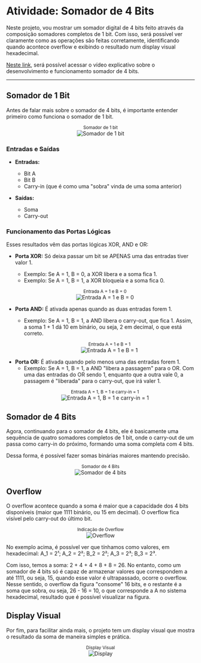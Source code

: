 # Atividade: Somador de 4 Bits

Neste projeto, vou mostrar um somador digital de 4 bits feito através da composição somadores completos de 1 bit. Com isso, será possível ver claramente como as operações são feitas corretamente, identificando quando acontece overflow e exibindo o resultado num display visual hexadecimal.

[Neste link](https://drive.google.com/drive/folders/1DxL5mLJzmOeSz1N4lS8tXcmy2-7_gi5z), será possível acessar o vídeo explicativo sobre o desenvolvimento e funcionamento somador de 4 bits.

---



## Somador de 1 Bit

Antes de falar mais sobre o somador de 4 bits, é importante entender primeiro como funciona o somador de 1 bit.

<p align="center">
    <sup>Somador de 1 bit<br /></sup>
    <img src="img/somador-1-bit.png" alt="Somador de 1 bit">
</p>

### Entradas e Saídas

- **Entradas:**
  - Bit A
  - Bit B
  - Carry-in (que é como uma "sobra" vinda de uma soma anterior)

- **Saídas:**
  - Soma
  - Carry-out

### Funcionamento das Portas Lógicas

Esses resultados vêm das portas lógicas XOR, AND e OR:

- **Porta XOR:** Só deixa passar um bit se APENAS uma das entradas tiver valor 1.
  - Exemplo: Se A = 1, B = 0, a XOR libera e a soma fica 1.
  - Exemplo: Se A = 1, B = 1, a XOR bloqueia e a soma fica 0.

  <p align="center">
    <sup>Entrada A = 1 e B = 0<br /></sup>
    <img src="img/1-entrada.png" alt="Entrada A = 1 e B = 0">
</p>

- **Porta AND:** É ativada apenas quando as duas entradas forem 1.
  - Exemplo: Se A = 1, B = 1, a AND libera o carry-out, que fica 1. Assim, a soma 1 + 1 dá 10 em binário, ou seja, 2 em decimal, o que está correto.

    <p align="center">
    <sup>Entrada A = 1 e B = 1<br /></sup>
    <img src="img/2-entradas.png" alt="Entrada A = 1 e B = 1">
</p>

- **Porta OR:** É ativada quando pelo menos uma das entradas forem 1.
  - Exemplo: Se A = 1, B = 1, a AND "libera a passagem" para o OR. Com uma das entradas do OR sendo 1, enquanto que a outra vale 0, a passagem é "liberada" para o carry-out, que irá valer 1.
   <p align="center">
    <sup>Entrada A = 1, B = 1 e carry-in = 1<br /></sup>
    <img src="img/3_entradas.png" alt="Entrada A = 1, B = 1 e carry-in = 1">
</p>

## Somador de 4 Bits

Agora, continuando para o somador de 4 bits, ele é basicamente uma sequência de quatro somadores completos de 1 bit, onde o carry-out de um passa como carry-in do próximo, formando uma soma completa com 4 bits.

Dessa forma, é possível fazer somas binárias maiores mantendo precisão.

<p align="center">
    <sup>Somador de 4 Bits<br /></sup>
    <img src="img/somador-4-bits.png" alt="Somador de 4 bits">
</p>


## Overflow

O overflow acontece quando a soma é maior que a capacidade dos 4 bits disponíveis (maior que 1111 binário, ou 15 em decimal). O overflow fica visível pelo carry-out do último bit.

<p align="center">
    <sup>Indicação de Overflow<br /></sup>
    <img src="img/overflow.png" alt="Overflow">
</p>

No exemplo acima, é possível ver que tínhamos como valores, em hexadecimal: A_1 = 2¹; A_2 = 2²; B_2 = 2²; A_3 = 2³; B_3 = 2³.

Com isso, temos a soma: 2 + 4 + 4 + 8 + 8 = 26. No entanto, como um somador de 4 bits só é capaz de armazenar valores que correspondem a até 1111, ou seja, 15, quando esse valor é ultrapassado, ocorre o overflow. Nesse sentido, o overflow da figura "consome" 16 bits, e o restante é a soma que sobra, ou seja, 26 - 16 = 10, o que corresponde a A no sistema hexadecimal, resultado que é possível visualizar na figura.

## Display Visual

Por fim, para facilitar ainda mais, o projeto tem um display visual que mostra o resultado da soma de maneira simples e prática.

<p align="center">
    <sup>Display Visual<br /></sup>
    <img src="img/display.png" alt="Display">
</p>


